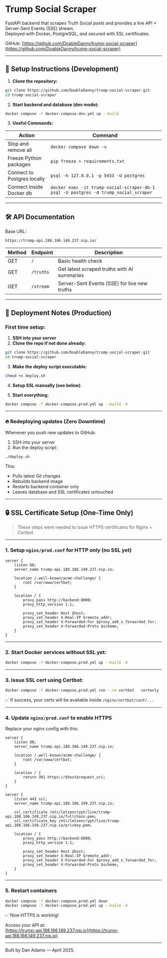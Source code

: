 # Trump Social Scraper

FastAPI backend that scrapes Truth Social posts and provides a live API + Server-Sent Events (SSE) stream.  
Deployed with Docker, PostgreSQL, and secured with SSL certificates.

GitHub: [https://github.com/DoableDanny/trump-social-scraper](https://github.com/DoableDanny/trump-social-scraper)

---

## 🚀 Setup Instructions (Development)

1. **Clone the repository:**

```bash
git clone https://github.com/DoableDanny/trump-social-scraper.git
cd trump-social-scraper
```

2. **Start backend and database (dev mode):**

```bash
docker compose -f docker-compose.dev.yml up --build
```

3. **Useful Commands:**

| Action                      | Command                                                                              |
| --------------------------- | ------------------------------------------------------------------------------------ |
| Stop and remove all         | `docker compose down -v`                                                             |
| Freeze Python packages      | `pip freeze > requirements.txt`                                                      |
| Connect to Postgres locally | `psql -h 127.0.0.1 -p 5433 -U postgres`                                              |
| Connect inside Docker db    | `docker exec -it trump-social-scraper-db-1 psql -U postgres -d trump_social_scraper` |

---

## 🛠️ API Documentation

Base URL:

```
https://trump-api.188.166.149.237.nip.io/
```

| Method | Endpoint  | Description                                  |
| ------ | --------- | -------------------------------------------- |
| GET    | `/`       | Basic health check                           |
| GET    | `/truths` | Get latest scraped truths with AI summaries  |
| GET    | `/stream` | Server-Sent Events (SSE) for live new truths |

---

## 🐳 Deployment Notes (Production)

### First time setup:

1. **SSH into your server**
2. **Clone the repo if not done already:**

```bash
git clone https://github.com/DoableDanny/trump-social-scraper.git
cd trump-social-scraper
```

3. **Make the deploy script executable:**

```bash
chmod +x deploy.sh
```

4. **Setup SSL manually (see below)**

5. **Start everything:**

```bash
docker compose -f docker-compose.prod.yml up --build -d
```

---

### 🔥 Redeploying updates (Zero Downtime)

Whenever you push new updates to GitHub:

1. SSH into your server
2. Run the deploy script:

```bash
./deploy.sh
```

This:

- Pulls latest Git changes
- Rebuilds backend image
- Restarts backend container only
- Leaves database and SSL certificates untouched

---

## 🔒 SSL Certificate Setup (One-Time Only)

> These steps were needed to issue HTTPS certificates for Nginx + Certbot.

---

### 1. Setup `nginx/prod.conf` for HTTP only (no SSL yet)

```nginx
server {
    listen 80;
    server_name trump-api.188.166.149.237.nip.io;

    location /.well-known/acme-challenge/ {
        root /var/www/certbot;
    }

    location / {
        proxy_pass http://backend:8000;
        proxy_http_version 1.1;

        proxy_set_header Host $host;
        proxy_set_header X-Real-IP $remote_addr;
        proxy_set_header X-Forwarded-For $proxy_add_x_forwarded_for;
        proxy_set_header X-Forwarded-Proto $scheme;
    }
}
```

---

### 2. Start Docker services without SSL yet:

```bash
docker compose -f docker-compose.prod.yml up --build -d
```

---

### 3. Issue SSL cert using Certbot:

```bash
docker compose -f docker-compose.prod.yml run --rm certbot   certonly   --webroot   --webroot-path=/var/www/certbot   --email your@email.com   --agree-tos   --no-eff-email   -d trump-api.188.166.149.237.nip.io
```

✅ If success, your certs will be available inside `/nginx/certbot/conf/...`

---

### 4. Update `nginx/prod.conf` to enable HTTPS

Replace your nginx config with this:

```nginx
server {
    listen 80;
    server_name trump-api.188.166.149.237.nip.io;

    location /.well-known/acme-challenge/ {
        root /var/www/certbot;
    }

    location / {
        return 301 https://$host$request_uri;
    }
}

server {
    listen 443 ssl;
    server_name trump-api.188.166.149.237.nip.io;

    ssl_certificate /etc/letsencrypt/live/trump-api.188.166.149.237.nip.io/fullchain.pem;
    ssl_certificate_key /etc/letsencrypt/live/trump-api.188.166.149.237.nip.io/privkey.pem;

    location / {
        proxy_pass http://backend:8000;
        proxy_http_version 1.1;

        proxy_set_header Host $host;
        proxy_set_header X-Real-IP $remote_addr;
        proxy_set_header X-Forwarded-For $proxy_add_x_forwarded_for;
        proxy_set_header X-Forwarded-Proto $scheme;
    }
}
```

---

### 5. Restart containers

```bash
docker compose -f docker-compose.prod.yml down
docker compose -f docker-compose.prod.yml up --build -d
```

✅ Now HTTPS is working!

Access your API at:  
[https://trump-api.188.166.149.237.nip.io](https://trump-api.188.166.149.237.nip.io)

---

Built by Dan Adams — April 2025.
